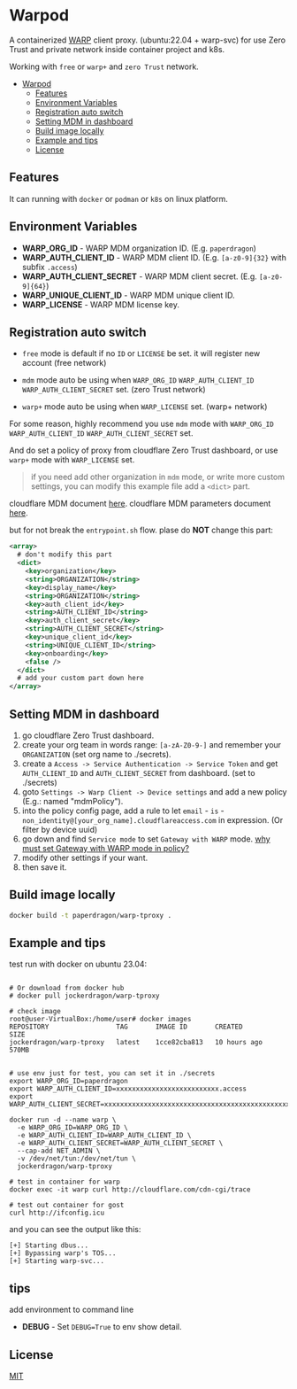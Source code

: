 # Warpod

A containerized [WARP](https://developers.cloudflare.com/cloudflare-one/connections/connect-devices/warp) client proxy. (ubuntu:22.04 + warp-svc) for use Zero Trust and private network inside container project and k8s.

Working with `free` or `warp+` and `zero Trust` network.

- [Warpod](#warpod)
  - [Features](#features)
  - [Environment Variables](#environment-variables)
  - [Registration auto switch](#registration-auto-switch)
  - [Setting MDM in dashboard](#setting-mdm-in-dashboard)
  - [Build image locally](#build-image-locally)
  - [Example and tips](#example-and-tips)
  - [License](#license)

## Features
It can running with `docker` or `podman` or `k8s` on linux platform.


## Environment Variables

- **WARP_ORG_ID** - WARP MDM organization ID. (E.g. `paperdragon`)
- **WARP_AUTH_CLIENT_ID** - WARP MDM client ID. (E.g. `[a-z0-9]{32}` with subfix `.access`)
- **WARP_AUTH_CLIENT_SECRET** - WARP MDM client secret. (E.g. `[a-z0-9]{64}`)
- **WARP_UNIQUE_CLIENT_ID** - WARP MDM unique client ID.
- **WARP_LICENSE** - WARP MDM license key.


## Registration auto switch

- `free` mode is default if no `ID` or `LICENSE` be set. it will register new account (free network)

- `mdm` mode auto be using when `WARP_ORG_ID` `WARP_AUTH_CLIENT_ID` `WARP_AUTH_CLIENT_SECRET` set. (zero Trust network)

- `warp+` mode auto be using when `WARP_LICENSE` set. (warp+ network)

For some reason, highly recommend you use `mdm` mode with `WARP_ORG_ID` `WARP_AUTH_CLIENT_ID` `WARP_AUTH_CLIENT_SECRET` set.

And do set a policy of proxy from cloudflare Zero Trust dashboard, or use `warp+` mode with `WARP_LICENSE` set.

> if you need add other organization in `mdm` mode, or write more custom settings, you can modify this example file add a `<dict>` part.

cloudflare MDM document [here](https://developers.cloudflare.com/cloudflare-one/connections/connect-devices/warp/deployment/mdm-deployment/). cloudflare MDM parameters document [here](https://developers.cloudflare.com/cloudflare-one/connections/connect-devices/warp/deployment/mdm-deployment/parameters/#service_mode).

but for not break the `entrypoint.sh` flow. plase do **NOT** change this part:

```xml
<array>
  # don't modify this part
  <dict>
    <key>organization</key>
    <string>ORGANIZATION</string>
    <key>display_name</key>
    <string>ORGANIZATION</string>
    <key>auth_client_id</key>
    <string>AUTH_CLIENT_ID</string>
    <key>auth_client_secret</key>
    <string>AUTH_CLIENT_SECRET</string>
    <key>unique_client_id</key>
    <string>UNIQUE_CLIENT_ID</string>
    <key>onboarding</key>
    <false />
  </dict>
  # add your custom part down here
</array>
```

## Setting MDM in dashboard

1. go cloudflare Zero Trust dashboard.
1. create your org team in words range: `[a-zA-Z0-9-]` and remember your `ORGANIZATION` (set org name to ./secrets).
1. create a `Access -> Service Authentication -> Service Token` and get `AUTH_CLIENT_ID` and `AUTH_CLIENT_SECRET` from dashboard. (set to ./secrets)
1. goto `Settings -> Warp Client -> Device settings` and add a new policy (E.g.: named "mdmPolicy").
1. into the policy config page, add a rule to let `email` - `is` - `non_identity@[your_org_name].cloudflareaccess.com` in expression. (Or filter by device uuid)
1. go down and find `Service mode` to set `Gateway with WARP` mode. [why must set Gateway with WARP mode in policy?](https://developers.cloudflare.com/cloudflare-one/connections/connect-devices/warp/deployment/mdm-deployment/parameters/#service_mode)
1. modify other settings if your want.
1. then save it.


## Build image locally
```bash
docker build -t paperdragon/warp-tproxy .
```

## Example and tips

test run with docker on ubuntu 23.04:

```text

# Or download from docker hub
# docker pull jockerdragon/warp-tproxy

# check image
root@user-VirtualBox:/home/user# docker images
REPOSITORY                 TAG       IMAGE ID       CREATED        SIZE
jockerdragon/warp-tproxy   latest    1cce82cba813   10 hours ago   570MB


# use env just for test, you can set it in ./secrets
export WARP_ORG_ID=paperdragon
export WARP_AUTH_CLIENT_ID=xxxxxxxxxxxxxxxxxxxxxxxxxx.access
export WARP_AUTH_CLIENT_SECRET=xxxxxxxxxxxxxxxxxxxxxxxxxxxxxxxxxxxxxxxxxxxxxxx

docker run -d --name warp \
  -e WARP_ORG_ID=WARP_ORG_ID \
  -e WARP_AUTH_CLIENT_ID=WARP_AUTH_CLIENT_ID \
  -e WARP_AUTH_CLIENT_SECRET=WARP_AUTH_CLIENT_SECRET \
  --cap-add NET_ADMIN \
  -v /dev/net/tun:/dev/net/tun \
  jockerdragon/warp-tproxy
  
# test in container for warp
docker exec -it warp curl http://cloudflare.com/cdn-cgi/trace

# test out container for gost
curl http://ifconfig.icu
```

and you can see the output like this:

```text
[+] Starting dbus...
[+] Bypassing warp's TOS...
[+] Starting warp-svc...

```

## tips
add environment to command line

- **DEBUG** - Set `DEBUG=True` to env show detail.


## License

[MIT](./LICENSE)
